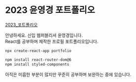 # 2023 윤영경 포트폴리오

[2023_포트폴리오](https://yykyeong.github.io/ "yyk_y2k")


안녕하세요. 신입 웹퍼블리셔 윤영경입니다.  
React를 공부하며 제작한 프로필 포트폴리오입니다.  
```bash
npx create-react-app portfolio 

npm install react-router-dom@6
npm install styled-components
```

아직은 미흡한 부분이 많지만 꾸준히 공부하며 보완하는 중에 있습니다.
